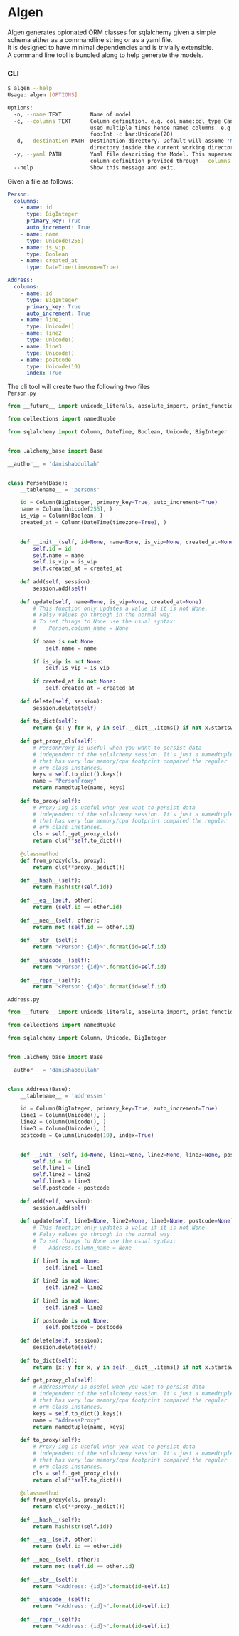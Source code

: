 # Algen 

Algen generates opionated ORM classes for sqlalchemy given a simple schema either as a commandline string or as a yaml file.     
It is designed to have minimal dependencies and is trivially extensible.    
A command line tool is bundled along to help generate the models.    


### CLI
```bash
$ algen --help
Usage: algen [OPTIONS]

Options:
  -n, --name TEXT         Name of model
  -c, --columns TEXT      Column definition. e.g. col_name:col_type Can be
                          used multiple times hence named columns. e.g. -c
                          foo:Int -c bar:Unicode(20)
  -d, --destination PATH  Destination directory. Default will assume 'Models'
                          directory inside the current working directory
  -y, --yaml PATH         Yaml file describing the Model. This supersedes the
                          column definition provided through --columns option.
  --help                  Show this message and exit.
```

Given a file as follows:
```yaml
Person:
  columns:
    - name: id
      type: BigInteger
      primary_key: True
      auto_increment: True
    - name: name
      type: Unicode(255)
    - name: is_vip
      type: Boolean
    - name: created_at
      type: DateTime(timezone=True)

Address:
  columns:
    - name: id
      type: BigInteger
      primary_key: True
      auto_increment: True
    - name: line1
      type: Unicode()
    - name: line2
      type: Unicode()
    - name: line3
      type: Unicode()
    - name: postcode
      type: Unicode(10)
      index: True
```

The cli tool will create two the following two files     
```Person.py```
```python
from __future__ import unicode_literals, absolute_import, print_function

from collections import namedtuple

from sqlalchemy import Column, DateTime, Boolean, Unicode, BigInteger


from .alchemy_base import Base

__author__ = 'danishabdullah'


class Person(Base):
    __tablename__ = 'persons'

    id = Column(BigInteger, primary_key=True, auto_increment=True)
    name = Column(Unicode(255), )
    is_vip = Column(Boolean, )
    created_at = Column(DateTime(timezone=True), )

    
    def __init__(self, id=None, name=None, is_vip=None, created_at=None):
        self.id = id
        self.name = name
        self.is_vip = is_vip
        self.created_at = created_at
    
    def add(self, session):
        session.add(self)
    
    def update(self, name=None, is_vip=None, created_at=None):
        # This function only updates a value if it is not None.
        # Falsy values go through in the normal way.
        # To set things to None use the usual syntax:
        #    Person.column_name = None
        
        if name is not None:
            self.name = name
        
        if is_vip is not None:
            self.is_vip = is_vip
        
        if created_at is not None:
            self.created_at = created_at
    
    def delete(self, session):
        session.delete(self)
    
    def to_dict(self):
        return {x: y for x, y in self.__dict__.items() if not x.startswith("_sa")}
    
    def get_proxy_cls(self):
        # PersonProxy is useful when you want to persist data
        # independent of the sqlalchemy session. It's just a namedtuple
        # that has very low memory/cpu footprint compared the regular
        # orm class instances.
        keys = self.to_dict().keys()
        name = "PersonProxy"
        return namedtuple(name, keys)
    
    def to_proxy(self):
        # Proxy-ing is useful when you want to persist data
        # independent of the sqlalchemy session. It's just a namedtuple
        # that has very low memory/cpu footprint compared the regular
        # orm class instances.
        cls = self._get_proxy_cls()
        return cls(**self.to_dict())
    
    @classmethod
    def from_proxy(cls, proxy):
        return cls(**proxy._asdict())
    
    def __hash__(self):
        return hash(str(self.id))
    
    def __eq__(self, other):
        return (self.id == other.id)
    
    def __neq__(self, other):
        return not (self.id == other.id)
    
    def __str__(self):
        return "<Person: {id}>".format(id=self.id)
    
    def __unicode__(self):
        return "<Person: {id}>".format(id=self.id)
    
    def __repr__(self):
        return "<Person: {id}>".format(id=self.id)
```

```Address.py```
```python
from __future__ import unicode_literals, absolute_import, print_function

from collections import namedtuple

from sqlalchemy import Column, Unicode, BigInteger


from .alchemy_base import Base

__author__ = 'danishabdullah'


class Address(Base):
    __tablename__ = 'addresses'

    id = Column(BigInteger, primary_key=True, auto_increment=True)
    line1 = Column(Unicode(), )
    line2 = Column(Unicode(), )
    line3 = Column(Unicode(), )
    postcode = Column(Unicode(10), index=True)

    
    def __init__(self, id=None, line1=None, line2=None, line3=None, postcode=None):
        self.id = id
        self.line1 = line1
        self.line2 = line2
        self.line3 = line3
        self.postcode = postcode
    
    def add(self, session):
        session.add(self)
    
    def update(self, line1=None, line2=None, line3=None, postcode=None):
        # This function only updates a value if it is not None.
        # Falsy values go through in the normal way.
        # To set things to None use the usual syntax:
        #    Address.column_name = None
        
        if line1 is not None:
            self.line1 = line1
        
        if line2 is not None:
            self.line2 = line2
        
        if line3 is not None:
            self.line3 = line3
        
        if postcode is not None:
            self.postcode = postcode
    
    def delete(self, session):
        session.delete(self)
    
    def to_dict(self):
        return {x: y for x, y in self.__dict__.items() if not x.startswith("_sa")}
    
    def get_proxy_cls(self):
        # AddressProxy is useful when you want to persist data
        # independent of the sqlalchemy session. It's just a namedtuple
        # that has very low memory/cpu footprint compared the regular
        # orm class instances.
        keys = self.to_dict().keys()
        name = "AddressProxy"
        return namedtuple(name, keys)
    
    def to_proxy(self):
        # Proxy-ing is useful when you want to persist data
        # independent of the sqlalchemy session. It's just a namedtuple
        # that has very low memory/cpu footprint compared the regular
        # orm class instances.
        cls = self._get_proxy_cls()
        return cls(**self.to_dict())
    
    @classmethod
    def from_proxy(cls, proxy):
        return cls(**proxy._asdict())
    
    def __hash__(self):
        return hash(str(self.id))
    
    def __eq__(self, other):
        return (self.id == other.id)
    
    def __neq__(self, other):
        return not (self.id == other.id)
    
    def __str__(self):
        return "<Address: {id}>".format(id=self.id)
    
    def __unicode__(self):
        return "<Address: {id}>".format(id=self.id)
    
    def __repr__(self):
        return "<Address: {id}>".format(id=self.id)

```